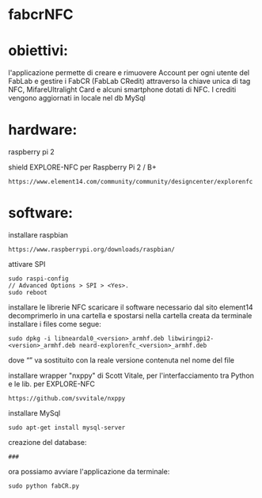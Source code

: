 # fabcrNFC

# obiettivi:
l'applicazione permette di creare e rimuovere Account per ogni utente del FabLab e gestire i FabCR (FabLab CRedit) attraverso la chiave unica di tag NFC, MifareUltralight Card e alcuni smartphone dotati di NFC.
I crediti vengono aggiornati in locale nel db MySql
 
# hardware:
raspberry pi 2
		
shield EXPLORE-NFC per Raspberry Pi 2 / B+

	https://www.element14.com/community/community/designcenter/explorenfc
	
# software:
installare raspbian

	https://www.raspberrypi.org/downloads/raspbian/
		
attivare SPI

	sudo raspi-config
	// Advanced Options > SPI > <Yes>.
	sudo reboot
		
installare le librerie NFC
scaricare il software necessario dal sito element14
decomprimerlo in una cartella e spostarsi nella cartella creata da terminale
installare i files come segue:

	sudo dpkg -i libneardal0_<version>_armhf.deb libwiringpi2-<version>_armhf.deb neard-explorenfc_<version>_armhf.deb

dove “<version>” va sostituito con la reale versione contenuta nel nome del file
	
installare wrapper "nxppy" di Scott Vitale, per l'interfacciamento tra Python e le lib. per EXPLORE-NFC 

	https://github.com/svvitale/nxppy
	
installare MySql

	sudo apt-get install mysql-server
		
creazione del database:

	###
	
ora possiamo avviare l'applicazione da terminale:

	sudo python fabCR.py